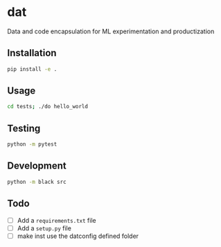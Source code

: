 # dat
Data and code encapsulation for ML experimentation and productization


## Installation

```bash
pip install -e .
```

## Usage

```bash
cd tests; ./do hello_world
```

## Testing

```bash
python -m pytest
```

## Development

```bash
python -m black src
```


## Todo
- [ ] Add a `requirements.txt` file
- [ ] Add a `setup.py` file
- [ ] make inst use the datconfig defined folder